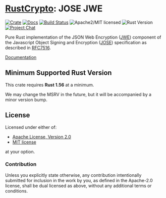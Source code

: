 # [RustCrypto]: JOSE JWE

[![Crate][crate-image]][crate-link]
[![Docs][docs-image]][docs-link]
[![Build Status][build-image]][build-link]
![Apache2/MIT licensed][license-image]
![Rust Version][rustc-image]
[![Project Chat][chat-image]][chat-link]

Pure Rust implementation of the JSON Web Encryption ([JWE]) component of the
Javascript Object Signing and Encryption ([JOSE]) specification as described
in [RFC7516].

[Documentation][docs-link]

## Minimum Supported Rust Version

This crate requires **Rust 1.56** at a minimum.

We may change the MSRV in the future, but it will be accompanied by a minor
version bump.

## License

Licensed under either of:

* [Apache License, Version 2.0](http://www.apache.org/licenses/LICENSE-2.0)
* [MIT license](http://opensource.org/licenses/MIT)

at your option.

### Contribution

Unless you explicitly state otherwise, any contribution intentionally submitted
for inclusion in the work by you, as defined in the Apache-2.0 license, shall be
dual licensed as above, without any additional terms or conditions.

[//]: # (badges)

[crate-image]: https://buildstats.info/crate/jose-jwe
[crate-link]: https://crates.io/crates/jose-jwe
[docs-image]: https://docs.rs/jose-jwe/badge.svg
[docs-link]: https://docs.rs/jose-jwe/
[license-image]: https://img.shields.io/badge/license-Apache2.0/MIT-blue.svg
[rustc-image]: https://img.shields.io/badge/rustc-1.56+-blue.svg
[chat-image]: https://img.shields.io/badge/zulip-join_chat-blue.svg
[chat-link]: https://rustcrypto.zulipchat.com/#narrow/stream/300570-formats
[build-image]: https://github.com/RustCrypto/JOSE/actions/workflows/jose-jwe.yml/badge.svg
[build-link]: https://github.com/RustCrypto/JOSE/actions/workflows/jose-jwe.yml

[//]: # (links)

[RustCrypto]: https://github.com/RustCrypto/
[JWE]: https://jose.readthedocs.io/en/latest/#jwe
[JOSE]: https://jose.readthedocs.io/
[RFC7516]: https://www.rfc-editor.org/rfc/rfc7516

